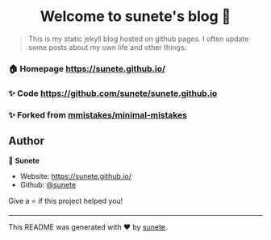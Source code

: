 <h1 align="center">Welcome to sunete's blog 👋</h1>
<p>
</p>

> This is my static jekyll blog hosted on github pages. I often update some posts about my own life and other things.

### 🏠 Homepage <https://sunete.github.io/>

### ✨ Code <https://github.com/sunete/sunete.github.io>

### ✨ Forked from [mmistakes/minimal-mistakes](https://github.com/mmistakes/minimal-mistakes)

## Author

👤 **Sunete**

* Website: https://sunete.github.io/
* Github: [@sunete](https://github.com/sunete)


Give a ⭐️ if this project helped you!

***
This README was generated with ❤️ by [sunete](https://github.com/sunete).